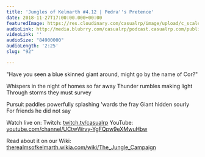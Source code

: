 ```yaml
---
title: 'Jungles of Kelmarth #4.12 | Pedra''s Pretence'
date: 2018-11-27T17:00:00.000+00:00
featuredImage: https://res.cloudinary.com/casualrp/image/upload/c_scale,f_auto,w_1600/chapter4/fullsizeoutput_10a0
audioLink: http://media.blubrry.com/casualrp/podcast.casualrp.com/public/Chapter%204%20Ep.%2012%20_%20Pedras%20Pretence.mp3
videoLink: ''
audioSize: "84900000"
audioLength: '2:25'
slug: "92"

---
```

"Have you seen a blue skinned giant around, might go by the name of Cor?"

Whispers in the night
of homes so far away
Thunder rumbles making light
Through storms they must survey

Pursuit paddles powerfully
splashing 'wards the fray
Giant hidden sourly
For friends he did not say

Watch live on:
Twitch: [twitch.tv/casualrp](https://www.twitch.tv/casualrp)
YouTube: [youtube.com/channel/UCtwWrvy-YgFQpw9eXMwuHbw](https://www.youtube.com/channel/UCtwWrvy-YgFQpw9eXMwuHbw)

Read about it on our Wiki: [therealmsofkelmarth.wikia.com/wiki/The_Jungle_Campaign](http://therealmsofkelmarth.wikia.com/wiki/The_Jungle_Campaign)